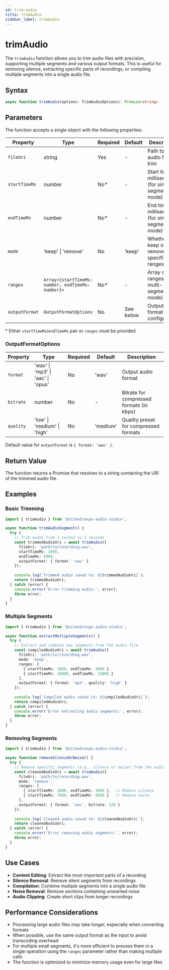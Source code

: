 ```yaml
---
id: trim-audio
title: trimAudio
sidebar_label: trimAudio
---
```


# trimAudio

The `trimAudio` function allows you to trim audio files with precision, supporting multiple segments and various output formats. This is useful for removing silence, extracting specific parts of recordings, or compiling multiple segments into a single audio file.

## Syntax

```typescript
async function trimAudio(options: TrimAudioOptions): Promise<string>
```

## Parameters

The function accepts a single object with the following properties:

| Property | Type | Required | Default | Description |
|----------|------|----------|---------|-------------|
| `fileUri` | string | Yes | - | Path to the audio file to trim |
| `startTimeMs` | number | No* | - | Start time in milliseconds (for single segment mode) |
| `endTimeMs` | number | No* | - | End time in milliseconds (for single segment mode) |
| `mode` | 'keep' \| 'remove' | No | 'keep' | Whether to keep or remove the specified ranges |
| `ranges` | `Array<{startTimeMs: number, endTimeMs: number}>` | No* | - | Array of time ranges (for multi-segment mode) |
| `outputFormat` | `OutputFormatOptions` | No | See below | Output format configuration |

\* Either `startTimeMs`/`endTimeMs` pair or `ranges` must be provided

### OutputFormatOptions

| Property | Type | Required | Default | Description |
|----------|------|----------|---------|-------------|
| `format` | 'wav' \| 'mp3' \| 'aac' \| 'opus' | No | 'wav' | Output audio format |
| `bitrate` | number | No | - | Bitrate for compressed formats (in kbps) |
| `quality` | 'low' \| 'medium' \| 'high' | No | 'medium' | Quality preset for compressed formats |

Default value for `outputFormat` is `{ format: 'wav' }`.

## Return Value

The function returns a Promise that resolves to a string containing the URI of the trimmed audio file.

## Examples

### Basic Trimming

```typescript
import { trimAudio } from '@siteed/expo-audio-studio';

async function trimAudioSegment() {
  try {
    // Trim audio from 1 second to 5 seconds
    const trimmedAudioUri = await trimAudio({
      fileUri: 'path/to/recording.wav',
      startTimeMs: 1000,
      endTimeMs: 5000,
      outputFormat: { format: 'wav' }
    });
    
    console.log(`Trimmed audio saved to: ${trimmedAudioUri}`);
    return trimmedAudioUri;
  } catch (error) {
    console.error('Error trimming audio:', error);
    throw error;
  }
}
```

### Multiple Segments

```typescript
import { trimAudio } from '@siteed/expo-audio-studio';

async function extractMultipleSegments() {
  try {
    // Extract and combine two segments from the audio file
    const compiledAudioUri = await trimAudio({
      fileUri: 'path/to/recording.wav',
      mode: 'keep',
      ranges: [
        { startTimeMs: 1000, endTimeMs: 5000 },
        { startTimeMs: 10000, endTimeMs: 15000 }
      ],
      outputFormat: { format: 'mp3', quality: 'high' }
    });
    
    console.log(`Compiled audio saved to: ${compiledAudioUri}`);
    return compiledAudioUri;
  } catch (error) {
    console.error('Error extracting audio segments:', error);
    throw error;
  }
}
```

### Removing Segments

```typescript
import { trimAudio } from '@siteed/expo-audio-studio';

async function removeSilenceOrNoise() {
  try {
    // Remove specific segments (e.g., silence or noise) from the audio
    const cleanedAudioUri = await trimAudio({
      fileUri: 'path/to/recording.wav',
      mode: 'remove',
      ranges: [
        { startTimeMs: 2000, endTimeMs: 3000 },  // Remove silence
        { startTimeMs: 7000, endTimeMs: 8500 }   // Remove noise
      ],
      outputFormat: { format: 'aac', bitrate: 128 }
    });
    
    console.log(`Cleaned audio saved to: ${cleanedAudioUri}`);
    return cleanedAudioUri;
  } catch (error) {
    console.error('Error removing audio segments:', error);
    throw error;
  }
}
```

## Use Cases

- **Content Editing**: Extract the most important parts of a recording
- **Silence Removal**: Remove silent segments from recordings
- **Compilation**: Combine multiple segments into a single audio file
- **Noise Removal**: Remove sections containing unwanted noise
- **Audio Clipping**: Create short clips from longer recordings

## Performance Considerations

- Processing large audio files may take longer, especially when converting formats
- When possible, use the same output format as the input to avoid transcoding overhead
- For multiple small segments, it's more efficient to process them in a single operation using the `ranges` parameter rather than making multiple calls
- The function is optimized to minimize memory usage even for large files 